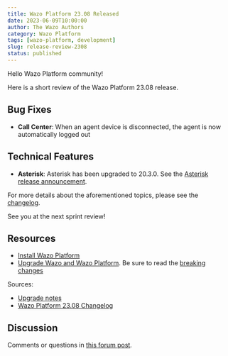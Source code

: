 ```yaml
---
title: Wazo Platform 23.08 Released
date: 2023-06-09T10:00:00
author: The Wazo Authors
category: Wazo Platform
tags: [wazo-platform, development]
slug: release-review-2308
status: published
---
```


Hello Wazo Platform community!

Here is a short review of the Wazo Platform 23.08 release.

## Bug Fixes

- **Call Center**: When an agent device is disconnected, the agent is now automatically logged out

## Technical Features

- **Asterisk**: Asterisk has been upgraded to 20.3.0. See the [Asterisk release announcement](https://www.asterisk.org/asterisk-news/asterisk-20-3-0-now-available/).

For more details about the aforementioned topics, please see the [changelog](https://wazo-dev.atlassian.net/issues/?jql=project%3DWAZO%20AND%20fixVersion%3D23.08).

See you at the next sprint review!

## Resources

- [Install Wazo Platform](/use-cases)
- [Upgrade Wazo and Wazo Platform](/uc-doc/upgrade/). Be sure to read the
  [breaking changes](/uc-doc/upgrade/upgrade_notes#23-08)

Sources:

- [Upgrade notes](/uc-doc/upgrade/upgrade_notes#23-08)
- [Wazo Platform 23.08 Changelog](https://wazo-dev.atlassian.net/issues/?jql=project%3DWAZO%20AND%20fixVersion%3D23.08)

## Discussion

Comments or questions in
[this forum post](https://wazo-platform.discourse.group/t/blog-wazo-platform-23-08-released).
